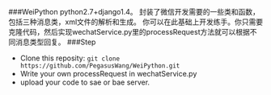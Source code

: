 ###WeiPython
python2.7+django1.4。
封装了微信开发需要的一些类和函数，包括三种消息类，xml文件的解析和生成。
你可以在此基础上开发练手。你只需要克隆代码，然后实现wechatService.py里的processRequest方法就可以根据不同消息类型回复。
###Step
- Clone this reposity: `git clone https://github.com/PegasusWang/WeiPython.git`
- Write your own processRequest in wechatService.py
- upload your code to sae or bae server.
